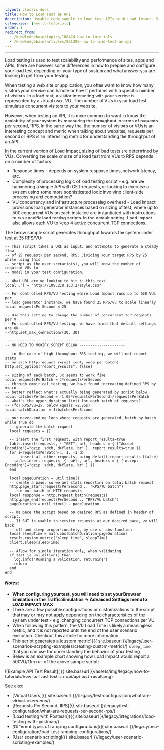 ```yaml
---
layout: classic-docs
title: How to Load Test an API
description: Useable code sample to load test APIs with Load Impact. Simply put your endpoint in.  This will make 25 rps per VU until the test is over.
categories: [how-to-tutorials]
order: 1
redirect_from:
  - /knowledgebase/topics/108474-how-to-tutorials
  - /knowledgebase/articles/861396-how-to-load-test-an-api
---
```


***

Load testing is used to test scalability and performance of sites, apps and APIs; there are however some differences in how to prepare and configure your load test depending on your type of system and what answer you are looking to get from your testing.

When testing a web site or application, you often want to know how many visitors your service can handle or how it performs with a specific number of visitors. In a load test, a visitor interacting with your service is represented by a virtual user, VU. The number of VUs in your load test simulates concurrent visitors to your website.

However, when testing an API, it is more common to want to know the scalability of your system by measuring the throughput in terms of requests per second, RPS. In the same way that the number of visitors or VUs is an interesting concept and metric when talking about websites, requests per second or RPS is an interesting metric for understanding the throughput of an API.

In the current version of Load Impact, sizing of load tests are determined by VUs. Converting the scale or size of a load test from VUs to RPS depends on a number of factors

- Response times - depends on system response times, network latency, etc.
- Complexity of processing logic of load testing script - e.g. are we hammering a simple API with GET-requests, or looking to exercise a system using some more sophisticated logic involving client-side processing and computation?
- VU concurrency and infrastructure processing overhead - Load Impact provisions load generator instances based on sizing of test, where up to 500 concurrent VUs on each instance are instantiated with instructions to run specific load testing scripts. In the default setting, Load Impact also allows each VU to keep 4 active concurrent TCP connections.

The below sample script generates throughput towards the system under test at 25 RPS/VU:

```
-- This script takes a URL as input, and attempts to generate a steady flow
-- of 25 requests per second, RPS. Dividing your target RPS by 25 while using this
-- script as the user scenario(s), you will know the number of required VUs to
-- model in your test configuration.

-- What URL are we looking to hit in this test
local url = "http://109.228.153.2/style.css"

-- For controlled RPS/VU testing where Load Impact runs up to 500 VUs per
-- load generator instance, we have found 25 RPS/vu to scale linearly
local requestsPerSecond = 25

-- Use this setting to change the number of concurrent TCP requests per V
-- For controlled RPS/VU testing, we have found that default settings are OK
--http.set_max_connections(30, 30)

-------------------------------------------------------
-- NO NEED TO MODIFY SCRIPT BELOW ---------------------

-- in the case of high-throughput RPS-testing, we will not report stats
-- on each http-request result (only once per batch)
http.set_option("report_results", false)

-- sizing of each batch, 3x seems to work fine
local requestsPerBatch = 3*requestsPerSecond
-- through empirical testing, we have found increasing defined RPS by 5% to
-- better reflect what's actually being generated by script below
local batchesPerSecond = (1.05*requestsPerSecond)/requestsPerBatch
-- what's the upper duration limit for each batch of requests?
-- (for RPS/vu=25, below equals ~2.86s)
local batchDuration = 1/batchesPerSecond

-- our never-ending loop where requests are generated, batch by batch
while true do
  -- generate the batch request
  local requests = {}

  -- insert the first request, with report_results=true
  table.insert(requests, { "GET", url, headers = { ["Accept-Encoding"]="gzip, sdch, deflate, br" }, report_results=true })
  for i=requestsPerBatch-1, 1, -1 do
    -- insert all other requests, using default report_results (false)
    table.insert(requests, { "GET", url, headers = { ["Accept-Encoding"]="gzip, sdch, deflate, br" } })
  end

  local pageDuration = util.time()
  -- create a page, so we get stats reporting on total batch request
  http.page_start(requestsPerSecond .. "RPS/VU batch")
  -- run our batch of HTTP requests
  local response = http.request_batch(requests)
  http.page_end(requestsPerSecond .. "RPS/VU batch")
  pageDuration = util.time() - pageDuration

  -- We pace the script based on desired RPS as defined in header of script.
  -- If SUT is unable to service requests at our desired pace, we will back
  -- off and sleep proportionately, by use of abs-function
  local sleepTime = math.abs(batchDuration-pageDuration)
  result.custom_metric("sleep_time", sleepTime)
  client.sleep(sleepTime)

  -- Allow for single iteration only, when validating
  if test.is_validation() then
    log.info('Running a validation, returning')
    return
  end
end
```

#### _Notes_:

- **When configuring your test, you will need to set your Browser Emulation in the Traffic Simulation -> Advanced Settings menu to LOAD IMPACT MAX**
- There are a few possible configurations or customizations to the script that may or may not apply depending on the characteristics of the system under test - e.g. changing concurrent TCP connections per VU.
- When following this pattern, the VU Load Time is likely a meaningless metric, and it is not reported until the end of the user scenario execution. Checkout this article for more information.
- This script generates a [custom metric]({{ site.baseurl }}/legacy/user-scenarios-scripting-examples/creating-custom-metrics/) `sleep_time` that you can use for understanding the behavior of your testing
- Below is an example chart showing how Load Impact would report a 500VU/11m run of the above sample script:

![Example API Test Result]( {{ site.baseurl }}/assets/img/legacy/how-to-tutorials/how-to-load-test-an-api/api-test-result.png)

See also:
- [Virtual Users]({{ site.baseurl }}//legacy/test-configuration/what-are-virtual-users-vus/)
- [Requests Per Second, RPS]({{ site.baseurl }}/legacy/test-configuration/what-are-requests-per-second-rps/)
- [Load testing with Postman]({{ site.baseurl }}/legacy/integrations/load-testing-with-postman/)
- [Different types of ramping configurations]({{ site.baseurl }}/legacy/test-configuration/load-test-ramping-configurations/)
- [User scenario scripting]({{ site.baseurl }}/legacy/user-scenario-scripting-examples/)
